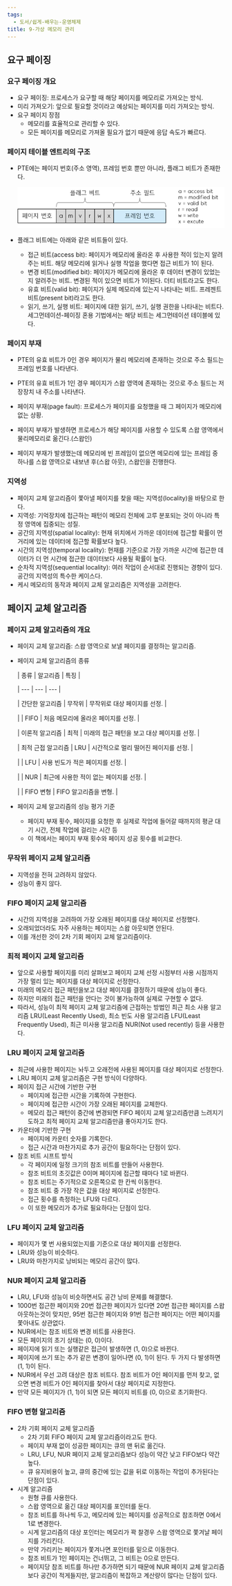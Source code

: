 ```yaml
---
tags:
  - 도서/쉽게-배우는-운영체제
title: 9-가상 메모리 관리
---
```




## 요구 페이징

### 요구 페이징 개요

- 요구 페이징: 프로세스가 요구할 때 해당 페이지를 메모리로 가져오는 방식.
- 미리 가져오기: 앞으로 필요할 것이라고 예상되는 페이지를 미리 가져오는 방식.
- 요구 페이지 장점
    - 메모리를 효율적으로 관리할 수 있다.
    - 모든 페이지를 메모리로 가져올 필요가 없기 때문에 응답 속도가 빠르다.

### 페이지 테이블 엔트리의 구조

- PTE에는 페이지 번호(주소 영역), 프레임 번호 뿐만 아니라, 플래그 비트가 존재한다.
  

    ![Untitled](assets/Untitled-4551391.png)

    
- 플래그 비트에는 아래와 같은 비트들이 있다.
    - 접근 비트(access bit): 페이지가 메모리에 올라온 후 사용한 적이 있는지 알려주는 비트. 해당 메모리에 읽거나 실행 작업을 했다면 접근 비트가 1이 된다.
    - 변경 비트(modified bit): 페이지가 메모리에 올라온 후 데이터 변경이 있었는지 알려주는 비트. 변경된 적이 있으면 비트가 1이된다. 더티 비트라고도 한다.
    - 유효 비트(valid bit): 페이지가 실제 메모리에 있는지 나타내는 비트. 프레젠트 비트(present bit)라고도 한다.
    - 읽기, 쓰기, 실행 비트: 페이지에 대한 읽기, 쓰기, 실행 권한을 나타내는 비트다. 세그먼테이션-페이징 혼용 기법에서는 해당 비트는 세그먼테이션 테이블에 있다.

### 페이지 부재

- PTE의 유효 비트가 0인 경우 페이지가 물리 메모리에 존재하는 것으로 주소 필드는 프레임 번호를 나타낸다.
- PTE의 유효 비트가 1인 경우 페이지가 스왑 영역에 존재하는 것으로 주소 필드는 저장장치 내 주소를 나타낸다.
- 페이지 부재(page fault): 프로세스가 페이지를 요청했을 때 그 페이지가 메모리에 없는 상황.
- 페이지 부재가 발생하면 프로세스가 해당 페이지를 사용할 수 있도록 스왑 영역에서 물리메모리로 옮긴다.(스왑인)
  
- 페이지 부재가 발생했는데 메모리에 빈 프레임이 없으면 메모리에 있는 프레임 중 하나를 스왑 영역으로 내보낸 후(스왑 아웃), 스왑인을 진행한다.
  

### 지역성

- 페이지 교체 알고리즘이 쫓아낼 페이지를 찾을 때는 지역성(locality)을 바탕으로 한다.
- 지역성: 기억장치에 접근하는 패턴이 메모리 전체에 고루 분포되는 것이 아니라 특정 영역에 집중되는 성질.
- 공간의 지역성(spatial locality): 현재 위치에서 가까운 데이터에 접근할 확률이 먼 거리에 있는 데이터에 접근할 확률보다 높다.
- 시간의 지역성(temporal locality): 현재를 기준으로 가장 가까운 시간에 접근한 데이터가 더 먼 시간에 접근한 데이터보다 사용될 확률이 높다.
- 순차적 지역성(sequential locality): 여러 작업이 순서대로 진행되는 경향이 있다. 공간의 지역성의 특수한 케이스다.
- 케시 메모리의 동작과 페이지 교체 알고리즘은 지역성을 고려한다.

## 페이지 교체 알고리즘

### 페이지 교체 알고리즘의 개요

- 페이지 교체 알고리즘: 스왑 영역으로 보낼 페이지를 결정하는 알고리즘.
- 페이지 교체 알고리즘의 종류
  
  

    | 종류 | 알고리즘 | 특징 |

    | --- | --- | --- |

    | 간단한 알고리즘 | 무작위 | 무작위로 대상 페이지를 선정. |

    | | FIFO | 처음 메모리에 올라온 페이지를 선정. |

    | 이론적 알고리즘 | 최적 | 미래의 접근 패턴을 보고 대상 페이지를 선정. |

    | 최적 근접 알고리즘 | LRU | 시간적으로 멀리 떨어진 페이지를 선정. |

    | | LFU | 사용 빈도가 적은 페이지를 선정. |

    | | NUR | 최근에 사용한 적이 없는 페이지를 선정. |

    | | FIFO 변형 | FIFO 알고리즘을 변형. |

- 페이지 교체 알고리즘의 성능 평가 기준
    - 페이지 부재 횟수, 페이지를 요청한 후 실제로 작업에 들어갈 때까지의 평균 대기 시간, 전체 작업에 걸리는 시간 등
    - 이 책에서는 페이지 부재 횟수와 페이지 성공 횟수를 비교한다.

### 무작위 페이지 교체 알고리즘

- 지역성을 전혀 고려하지 않았다.
- 성능이 좋지 않다.

### FIFO 페이지 교체 알고리즘

- 시간의 지역성을 고려하여 가장 오래된 페이지를 대상 페이지로 선정했다.
- 오래되었더라도 자주 사용하는 페이지는 스왑 아웃되면 안된다.
- 이를 개선한 것이 2차 기회 페이지 교체 알고리즘이다.

### 최적 페이지 교체 알고리즘

- 앞으로 사용할 페이지를 미리 살펴보고 페이지 교체 선정 시점부터 사용 시점까지 가장 멀리 있는 페이지를 대상 페이지로 선정한다.
- 미래의 메모리 접근 패턴을보고 대상 페이지를 결정하기 때문에 성능이 좋다.
- 하지만 미래의 접근 패턴을 안다는 것이 불가능하여 실제로 구현할 수 없다.
- 따라서, 성능이 최적 페이지 교체 알고리즘에 근접하는 방법인 최근 최소 사용 알고리즘 LRU(Least Recently Used), 최소 빈도 사용 알고리즘 LFU(Least Frequently Used), 최근 미사용 알고리즘 NUR(Not used recently) 등을 사용한다.

### LRU 페이지 교체 알고리즘

- 최근에 사용한 페이지는 놔두고 오래전에 사용된 페이지를 대상 페이지로 선정한다.
- LRU 페이지 교체 알고리즘은 구현 방식이 다양하다.
- 페이지 접근 시간에 기반한 구현
    - 페이지에 접근한 시간을 기록하여 구현한다.
    - 페이지에 접근한 시간이 가장 오래된 페이지를 교체한다.
    - 메모리 접근 패턴이 중간에 변경되면 FIFO 페이지 교체 알고리즘만큼 느려지기도하고 최적 페이지 교체 알고리즘만큼 좋아지기도 한다.
- 카운터에 기반한 구현
    - 페이지에 카운터 숫자를 기록한다.
    - 접근 시간과 마찬가지로 추가 공간이 필요하다는 단점이 있다.
- 참조 비트 시프트 방식
    - 각 페이지에 일정 크기의 참조 비트를 만들어 사용한다.
    - 참조 비트의 초깃값은 0이며 페이지에 접근할 때마다 1로 바뀐다.
    - 참조 비트는 주기적으로 오른쪽으로 한 칸씩 이동한다.
    - 참조 비트 중 가장 작은 값을 대상 페이지로 선정한다.
    - 접근 횟수를 측정하는 LFU와 다르다.
    - 이 또한 메모리가 추가로 필요하다는 단점이 있다.
    

### LFU 페이지 교체 알고리즘

- 페이지가 몇 번 사용되었는지를 기준으로 대상 페이지를 선정한다.
- LRU와 성능이 비슷하다.
- LRU와 마찬가지로 낭비되는 메모리 공간이 많다.

### NUR 페이지 교체 알고리즘

- LRU, LFU와 성능이 비슷하면서도 공간 낭비 문제를 해결했다.
- 1000번 접근한 페이지와 20번 접근한 페이지가 있다면 20번 접근한 페이지를 스왑아웃하는것이 맞지만, 95번 접근한 페이지와 91번 접근한 페이지는 어떤 페이지를 쫓아내도 상관없다.
- NUR에서는 참조 비트와 변경 비트를 사용한다.
- 모든 페이지의 초기 상태는 (0, 0)이다.
- 페이지에 읽기 또는 실행같은 접근이 발생하면 (1, 0)으로 바뀐다.
- 페이지에 쓰기 또는 추가 같은 변경이 일어나면 (0, 1)이 된다. 두 가지 다 발생하면 (1, 1)이 된다.
- NUR에서 우선 고려 대상은 참조 비트다. 참조 비트가 0인 페이지를 먼저 찾고, 없으면 변경 비트가 0인 페이지를 찾아서 대상 페이지로 지정한다.
- 만약 모든 페이지가 (1, 1)이 되면 모든 페이지 비트를 (0, 0)으로 초기화한다.

### FIFO 변형 알고리즘

- 2차 기회 페이지 교체 알고리즘
    - 2차 기회 FIFO 페이지 교체 알고리즘이라고도 한다.
    - 페이지 부재 없이 성공한 페이지는 큐의 맨 뒤로 옮긴다.
    - LRU, LFU, NUR 페이지 교체 알고리즘보다 성능이 약간 낮고 FIFO보다 약간 높다.
    - 큐 유지비용이 높고, 큐의 중간에 있는 값을 뒤로 이동하는 작업이 추가된다는 단점이 있다.
- 시계 알고리즘
    - 원형 큐를 사용한다.
    - 스왑 영역으로 옮긴 대상 페이지를 포인터를 둔다.
    - 참조 비트를 하나씩 두고, 메모리에 있는 페이지를 성공적으로 참조하면 0에서 1로 변경한다.
    - 시계 알고리즘의 대상 포인터는 메모리가 꽉 찰경우 스왑 영역으로 쫓겨날 페이지를 가리킨다.
    - 만약 가리키는 페이지가 쫓겨나면 포인터를 밑으로 이동한다.
    - 참조 비트가 1인 페이지는 건너뛰고, 그 비트는 0으로 만든다.
    - 페이지당 참조 비트를 하나만 추가하면 되기 때문에 NUR 페이지 교체 알고리즘보다 공간이 적게들지만, 알고리즘이 복잡하고 계산량이 많다는 단점이 있다.
      
